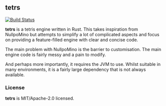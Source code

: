 ## tetrs
[![Build Status](https://travis-ci.org/tiehuis/tetrs.svg?branch=master)](https://travis-ci.org/tiehuis/tetrs)

**tetrs** is a tetris engine written in Rust. This takes inspiration from
NullpoMino but attempts to simplify a lot of complicated aspects and focus on
providing a feature-filled engine with clear and concise code.

The main problem with NullpoMino is the barrier to customisation. The main
engine code is fairly messy and a pain to modify.

And perhaps more importantly, it requires the JVM to use. Whilst suitable in
many environments, it is a fairly large dependency that is not always
available.

### License

**tetrs** is MIT/Apache-2.0 licensed.
